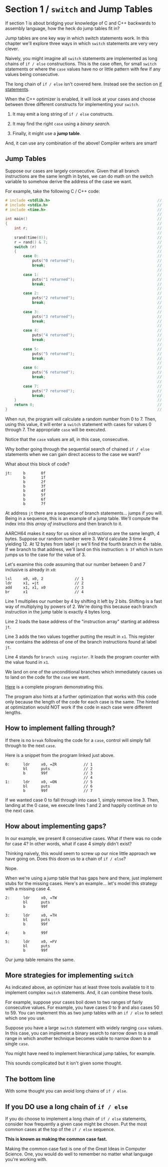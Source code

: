 # Section 1 / `switch` and Jump Tables

If section 1 is about bridging your knowledge of C and C++ backwards to
assembly language, how the heck do jump tables fit in?

Jump tables are one key way in which switch statements work. In this
chapter we'll explore three ways in which `switch` statements are
very very clever.

Naively, you might imagine all `switch` statements are implemented as
long chains of `if / else` constructions. This is the case often, for
small `switch` statements or where the `case` values have no or little
pattern with few if any values being consecutive.

The long chain of `if / else` isn't covered here. Instead see the
section on [if statements](../if).

When the C++ optimizer is enabled, it will look at your cases and
choose between three different constructs for implementing your
`switch`.

1. It may emit a long string of `if / else` constructs.

2. It may find the right `case` using a *binary search*.

3. Finally, it might use a **jump table**.

And, it can use any combination of the above! Compiler writers are
smart!

## Jump Tables

Suppose our cases are largely consecutive. Given that all branch
instructions are the same length in bytes, we can do math on the
switch variable to somehow derive the address of the case we want.

For example, take the following C / C++ code:

```c
# include <stdlib.h>                                                // 1
# include <stdio.h>                                                 // 2
# include <time.h>                                                  // 3
                                                                    // 4
int main()                                                          // 5
{                                                                   // 6
    int r;                                                          // 7
                                                                    // 8
    srand(time(0));                                                 // 9
    r = rand() & 7;                                                 // 10
    switch (r)                                                      // 11
    {                                                               // 12
        case 0:                                                     // 13
            puts("0 returned");                                     // 14
            break;                                                  // 15
                                                                    // 16
        case 1:                                                     // 17
            puts("1 returned");                                     // 18
            break;                                                  // 19
                                                                    // 20
        case 2:                                                     // 21
            puts("2 returned");                                     // 22
            break;                                                  // 23
                                                                    // 24
        case 3:                                                     // 25
            puts("3 returned");                                     // 26
            break;                                                  // 27
                                                                    // 28
        case 4:                                                     // 29
            puts("4 returned");                                     // 30
            break;                                                  // 31
                                                                    // 32
        case 5:                                                     // 33
            puts("5 returned");                                     // 34
            break;                                                  // 35
                                                                    // 36
        case 6:                                                     // 37
            puts("6 returned");                                     // 38
            break;                                                  // 39
                                                                    // 40
        case 7:                                                     // 41
            puts("7 returned");                                     // 42
            break;                                                  // 43
    }                                                               // 44
    return 0;                                                       // 45
}                                                                   // 46
```

When run, the program will calculate a random number from 0 to 7. Then,
using this value, it will enter a `switch` statement with cases for
values 0 through 7. The appropriate `case` will be executed.

Notice that the `case` values are all, in this case, consecutive.

Why bother going through the sequential search of chained `if / else`
statements when we can gain direct access to the case we want?

What about this block of code?

```text
jt:     b       0f
        b       1f
        b       2f
        b       3f
        b       4f
        b       5f
        b       6f
        b       7f
```

At address `jt` there are a sequence of branch statements... jumps if
you will. Being in a sequence, this is an example of a jump table.
We'll compute the index into this *array of instructions* and then
branch to it.

AARCH64 makes it easy for us since all instructions are the same length,
4 bytes. Suppose our random number were 3. We'd calculate 3 time 4
yielding 12. At 12 bytes from label `jt` we'll find the fourth branch
in the table. If we branch to that address, we'll land on this
instruction: `b 3f` which in turn jumps us to the case for the value of
3.

Let's examine this code assuming that our number between 0 and 7
inclusive is already in `x0`:

```text
lsl     x0, x0, 2              // 1
ldr     x1, =jt                // 2
add     x1, x1, x0             // 3
br      x1                     // 4
```

Line 1 multiplies our number by 4 by shifting it left by 2 bits.
Shifting is a fast way of multiplying by powers of 2. We're doing this
because each branch instruction in the jump table is exactly 4 bytes
long.

Line 2 loads the base address of the "instruction array" starting at
address `jt`.

Line 3 adds the two values together putting the result in `x1`. This
register now contains the address of one of the branch instructions
found at label `jt`.

Line 4 stands for `branch using register`. It loads the program
counter with the value found in `x1`.

We land on one of the unconditional branches which immediately causes
us to land on the code for the `case` we want.

[Here](./jmptbl.s) is a complete program demonstrating this.

The program also hints at a further optimization that works with this
code only because the length of the code for each case is the same. The
hinted at optimization would NOT work if the code in each case were
different lengths.

## How to implement falling through?

If there is no `break` following the code for a `case`, control will
simply fall through to the next `case`.

Here is a snippet from the program linked just above.

```text
0:      ldr     x0, =ZR            // 1
        bl      puts               // 2
        b       99f                // 3
                                   // 4
1:      ldr     x0, =ON            // 5
        bl      puts               // 6
        b       99f                // 7
```

If we wanted case 0 to fall through into case 1, simply remove line 3.
Then, landing at the 0 case, we execute lines 1 and 2 and happily
continue on to the next case.

## How about implementing gaps?

In our example, we present 8 consecutive cases. What if there was
no code for case 4? In other words, what if case 4 simply didn't exist?

Thinking naively, this would seem to screw up our nice little approach
we have going on. Does this doom us to a chain of `if / else`?

Nope.

When we're using a jump table that has gaps here and there, just
implement stubs for the missing cases. Here's an example... let's
model this strategy with a missing case 4.

```text
2:      ldr     x0, =TW
        bl      puts
        b       99f

3:      ldr     x0, =TH
        bl      puts
        b       99f

4:      b       99f

5:      ldr     x0, =FV
        bl      puts
        b       99f
```

Our jump table remains the same.

## More strategies for implementing `switch`

As indicated above, an optimizer has at least three tools available to
it to implement complex `switch` statements. And, it can combine these
tools.

For example, suppose your cases boil down to two ranges of fairly
consecutive values. For example, you have cases 0 to 9 and also cases
50 to 59. You can implement this as two jump tables with an `if / else`
to select which one you use.

Suppose you have a large `switch` statement with widely ranging `case`
values. In this case, you can implement a binary search to narrow down
to a small range in which another technique becomes viable to narrow
down to a single `case`.

You might have need to implement hierarchical jump tables, for example.

This sounds complicated but it isn't given some thought.

## The bottom line

With some thought you can avoid long chains of `if / else`.

## If you DO use a long chain of `if / else`

If you do choose to implement a long chain of `if / else` statements,
consider how frequently a given case might be chosen. Put the most
common cases at the top of the `if / else` sequence.

**This is known as making the common case fast.**

Making the common case fast is one of the Great Ideas in Computer
Science. One, you would do well to remember no matter what language
you're working with.
